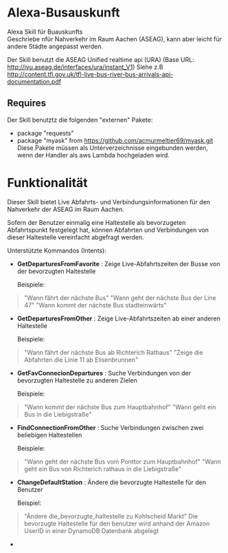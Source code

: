 # Alexa-Busauskunft
Alexa Skill für Buauskunfts  
Geschriebe nfür Nahverkehr im Raum Aachen (ASEAG), kann aber leicht für andere Städte angepasst werden.

Der Skill benutzt die ASEAG Unified realtime api (URA) (Base URL:  http://ivu.aseag.de/interfaces/ura/instant_V1)
Siehe z.B http://content.tfl.gov.uk/tfl-live-bus-river-bus-arrivals-api-documentation.pdf 

## Requires
Der Skill benutztz die folgenden "externen" Pakete:
- package "requests"
- package "myask" from https://github.com/acmurmeltier69/myask.git
Diese Pakete müssen als Unterverzeichnisse eingebunden werden, wenn der Handler als aws Lambda hochgeladen wird.


# Funktionalität
Dieser Skill bietet Live Abfahrts- und Verbindungsinformationen für den Nahverkehr der ASEAG im Raum Aachen.

Sofern der Benutzer einmalig eine Haltestelle als bevorzugeten Abfahrtspunkt festgelegt hat, 
können Abfahrten und Verbindungen von dieser Haltestelle vereinfacht abgefragt werden. 

Unterstützte Kommandos (Intents):
 - **GetDeparturesFromFavorite** : Zeige Live-Abfahrtszeiten der Busse von der bevorzugten Haltestelle
 
   Beispiele:
>  "Wann fährt der nächste Bus"
>  "Wann geht der nächste Bus der Line 47"
>  "Wann kommt der nächste Bus stadteinwärts"

 - **GetDeparturesFromOther** :  Zeige Live-Abfahrtszeiten ab einer anderen Haltestelle

   Beispiele:
>  "Wann fährt der nächste Bus ab Richterich Rathaus"
>  "Zeige die Abfahrten die Linie 11 ab Elisenbrunnen"

 - **GetFavConnecionDepartures** : Suche Verbindungen von der bevorzugten Haltestelle zu anderen Zielen

   Beispiele:
>  "Wann kommt der nächste Bus zum Hauptbahnhof"
>  "Wann geht ein Bus in die Liebigstraße"
     
- **FindConnectionFromOther** : Suche Verbindungen zwischen zwei beliebigen Haltestellen

   Beispiele:
>  "Wann geht der nächste Bus vom Ponttor zum Hauptbahnhof"
>  "Wann geht ein Bus von Richterich rathaus in die Liebigstraße"
 
- **ChangeDefaultStation** : Ändere die bevorzugte Haltestelle für den Benutzer

   Beispiel:
>  "Ändere die_bevorzugte_haltestelle zu Kohlscheid Markt"
    Die bevorzugte Haltestelle für den benutzer wird anhand der Amazon UserID in einer DynamoDB Datenbank abgelegt


- 